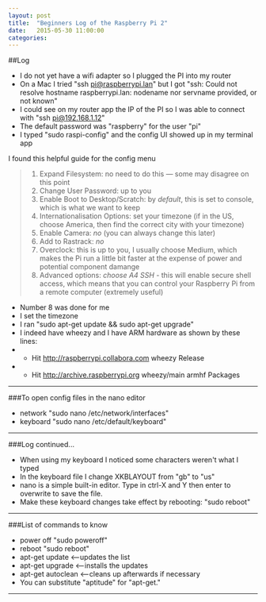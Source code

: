 ```yaml
---
layout: post
title:  "Beginners Log of the Raspberry Pi 2"
date:   2015-05-30 11:00:00
categories:
---
```


##Log

* I do not yet have a wifi adapter so I plugged the PI into my router
* On a Mac I tried "ssh pi@raspberrypi.lan" but I got "ssh: Could not resolve hostname raspberrypi.lan: nodename nor servname provided, or not known"
* I could see on my router app the IP of the PI so I was able to connect with "ssh pi@192.168.1.12"
* The default password was "raspberry" for the user "pi"
* I typed "sudo raspi-config" and the config UI showed up in my terminal app

I found this helpful guide for the config menu

> 1. Expand Filesystem: no need to do this — some may disagree on this point
> 2. Change User Password: up to you
> 3. Enable Boot to Desktop/Scratch: by _default_, this is set to console, which is what we want to keep
> 4. Internationalisation Options: set your timezone (if in the US, choose America, then find the correct city with your timezone)
> 5. Enable Camera: _no_ (you can always change this later)
> 6. Add to Rastrack: _no_
> 7. Overclock: this is up to you, I usually choose Medium, which makes the Pi run a little bit faster at the expense of power and potential component damange
> 8. Advanced options: _choose A4 SSH_ - this will enable secure shell access, which means that you can control your Raspberry Pi from a remote computer (extremely useful)

* Number 8 was done for me
* I set the timezone
* I ran "sudo apt-get update && sudo apt-get upgrade"
* I indeed have wheezy and I have ARM hardware as shown by these lines:
* + Hit http://raspberrypi.collabora.com wheezy Release
* + Hit http://archive.raspberrypi.org wheezy/main armhf Packages

***

###To open config files in the nano editor

- network "sudo nano /etc/network/interfaces"
- keyboard "sudo nano /etc/default/keyboard"

***

###Log continued...

* When using my keyboard I noticed some characters weren't what I typed
* In the keyboard file I change XKBLAYOUT from "gb" to "us"
* nano is a simple built-in editor. Type in ctrl-X and Y then enter to overwrite to save the file.
* Make these keyboard changes take effect by rebooting: "sudo reboot"

***

###List of commands to know

* power off "sudo poweroff"
* reboot "sudo reboot"
* apt-get update   <--updates the list
* apt-get upgrade    <--installs the updates
* apt-get autoclean   <--cleans up afterwards if necessary
* You can substitute "aptitude" for "apt-get."

***